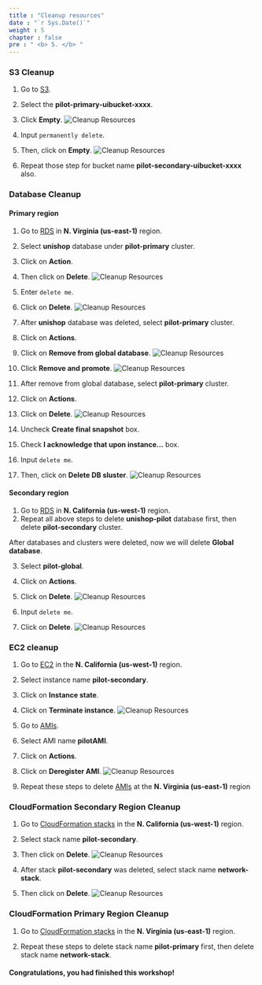 ```yaml
---
title : "Cleanup resources"
date : "`r Sys.Date()`"
weight : 5
chapter : false
pre : " <b> 5. </b> "
---
```


### S3 Cleanup
1. Go to [S3](https://s3.console.aws.amazon.com/s3/home).
2. Select the **pilot-primary-uibucket-xxxx**.
3. Click **Empty**.
![Cleanup Resources](/images/5.cleanup/5.1cleanup.png?width=90pc)

4. Input ```permanently delete```.
5. Then, click on **Empty**.
![Cleanup Resources](/images/5.cleanup/5.2cleanup.png?width=90pc)

6. Repeat those step for bucket name **pilot-secondary-uibucket-xxxx** also.


### Database Cleanup
#### Primary region
1. Go to [RDS](https://us-west-1.console.aws.amazon.com/rds/home?region=us-east-1#databases:) in **N. Virginia (us-east-1)** region.
2. Select **unishop** database under **pilot-primary** cluster.
3. Click on **Action**.
4. Then click on **Delete**.
![Cleanup Resources](/images/5.cleanup/5.5cleanup.png?width=90pc)
5. Enter ```delete me```.
6. Click on **Delete**.
![Cleanup Resources](/images/5.cleanup/5.6cleanup.png?width=90pc)

7. After **unishop** database was deleted, select **pilot-primary** cluster.
8. Click on **Actions**.
9. Click on **Remove from global database**.
![Cleanup Resources](/images/5.cleanup/5.9cleanup.png?width=90pc)

10. Click **Remove and promote**.
![Cleanup Resources](/images/5.cleanup/5.10cleanup.png?width=90pc)

11. After remove from global database, select **pilot-primary** cluster.
12. Click on **Actions**.
13. Click on **Delete**.
![Cleanup Resources](/images/5.cleanup/5.11cleanup.png?width=90pc)


14. Uncheck **Create final snapshot** box.
15. Check **I acknowledge that upon instance...** box.
16. Input ```delete me```.
17. Then, click on **Delete DB sluster**.
![Cleanup Resources](/images/5.cleanup/5.8cleanup.png?width=90pc)

#### Secondary region
1. Go to [RDS](https://us-west-1.console.aws.amazon.com/rds/home?region=us-west-1#databases:) in **N. California (us-west-1)** region.
2. Repeat all above steps to delete **unishop-pilot** database first, then delete **pilot-secondary** cluster.

After databases and clusters were deleted, now we will delete **Global database**.

3. Select **pilot-global**.
4. Click on **Actions**.
5. Click on **Delete**.
![Cleanup Resources](/images/5.cleanup/5.12cleanup.png?width=90pc)

6. Input ```delete me```.
7. Click on **Delete**.
![Cleanup Resources](/images/5.cleanup/5.13cleanup.png?width=90pc)


### EC2 cleanup
1. Go to [EC2](https://us-west-1.console.aws.amazon.com/ec2/home?region=us-west-1#Instances:instanceState=running) in the **N. California (us-west-1)** region.
2. Select instance name **pilot-secondary**.
3. Click on **Instance state**.
4. Click on **Terminate instance**.
![Cleanup Resources](/images/5.cleanup/5.14cleanup.png?width=90pc)

5. Go to [AMIs](https://us-west-1.console.aws.amazon.com/ec2/home?region=us-west-1#Images:visibility=owned-by-me).
6. Select AMI name **pilotAMI**.
7. Click on **Actions**.
8. Click on **Deregister AMI**.
![Cleanup Resources](/images/5.cleanup/5.15cleanup.png?width=90pc)

9. Repeat these steps to delete [AMIs](https://us-east-1.console.aws.amazon.com/ec2/home?region=us-east-1#Images:visibility=owned-by-me) at the **N. Virginia (us-east-1)** region


### CloudFormation Secondary Region Cleanup
1. Go to [CloudFormation stacks](https://us-west-1.console.aws.amazon.com/cloudformation/home?region=us-west-1#/stacks/outputs?stackId=arn%3Aaws%3Acloudformation%3Aus-west-1%3A170074558790%3Astack%2Fpilot-secondary%2F03e01970-9f12-11ee-bb5d-0282085eba19&filteringText=&filteringStatus=active&viewNested=true) in the **N. California (us-west-1)** region.
2. Select stack name **pilot-secondary**.
3. Then click on **Delete**.
![Cleanup Resources](/images/5.cleanup/5.16cleanup.png?width=90pc)

4. After stack **pilot-secondary** was deleted, select stack name **network-stack**.
5. Then click on **Delete**.
![Cleanup Resources](/images/5.cleanup/5.17cleanup.png?width=90pc)
### CloudFormation Primary Region Cleanup
1. Go to [CloudFormation stacks](https://us-east-1.console.aws.amazon.com/cloudformation/home?region=us-east-1#/stacks?filteringText=&filteringStatus=active&viewNested=true&stackId=arn%3Aaws%3Acloudformation%3Aus-west-1%3A170074558790%3Astack%2Fnetwork-stack%2F97f9d5d0-9f10-11ee-a02a-06401036bc1b) in the **N. Virginia (us-east-1)** region.

2. Repeat these steps to delete stack name **pilot-primary** first, then delete stack name **network-stack**.

#### Congratulations, you had finished this workshop! 